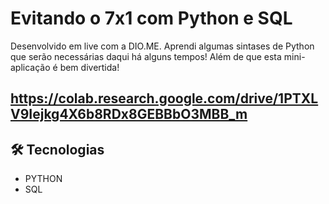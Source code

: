 # Evitando o 7x1 com Python e SQL

Desenvolvido em live com a DIO.ME. 
Aprendi algumas sintases de Python que serão necessárias daqui há alguns tempos! 
Além de que esta mini-aplicação é bem divertida!

## https://colab.research.google.com/drive/1PTXLV9Iejkg4X6b8RDx8GEBBbO3MBB_m

## 🛠 Tecnologias
- PYTHON
- SQL 
